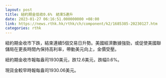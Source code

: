 ```yaml
---
layout: post
title: 紐約期金低收0.6%　結束5連升
date: 2023-01-27 06:16:51.000000000 +08:00
link: https://news.rthk.hk/rthk/ch/component/k2/1685385-20230127.htm
categories: rthk
---
```


紐約期金收市下跌，結束連續5個交易日升勢。美國經濟數據強勁，或促使美國聯儲局在更長時間內保持高利率，帶動美元向上，金價受壓。

紐約期金收市報每盎司1930美元，跌12.6美元，跌幅0.6%。

現貨金較早時報每盎司1930.06美元。
